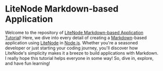 # LiteNode Markdown-based Application

Welcome to the repository of [LiteNode Markdown-based Application Tutorial](https://litenode-markdown-app.pages.dev/)! Here, we dive into every detail of creating a [Markdown](https://daringfireball.net/projects/markdown/)-based application using [LiteNode](https://litenode.pages.dev/) in [Node.js](https://nodejs.org/en). Whether you're a seasoned developer or just starting your coding journey, you'll discover how LiteNode's simplicity makes it a breeze to build applications with Markdown. I really hope this tutorial helps everyone in some way! So, dive in, explore, and have fun learning!
